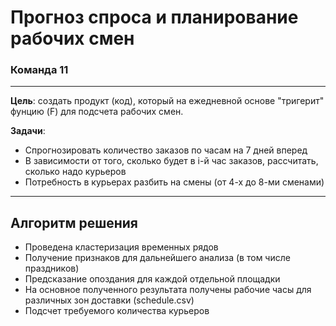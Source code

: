 # Прогноз спроса и планирование рабочих смен

### Команда 11
---
**Цель**: создать продукт (код), который на ежедневной основе "тригерит" фунцию (F) для подсчета рабочих смен.  

**Задачи**:
- Спрогнозировать количество заказов по часам на 7 дней вперед
- В зависимости от того, сколько будет в i-й час заказов, рассчитать, сколько надо курьеров
- Потребность в курьерах разбить на смены (от 4-х до 8-ми сменами)
---
## Алгоритм решения
- Проведена кластеризация временных рядов
- Получение признаков для дальнейшего анализа (в том числе праздников)
- Предсказание опоздания для каждой отдельной площадки
- На основное полученного результата получены рабочие часы для различных зон доставки (schedule.csv)
- Подсчет требуемого количества курьеров
